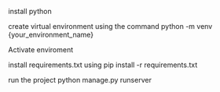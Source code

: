 install python

create virtual environment using the command        python -m venv {your_environment_name}

Activate enviroment 

install requirements.txt using    pip install -r requirements.txt

run the project    python manage.py runserver

